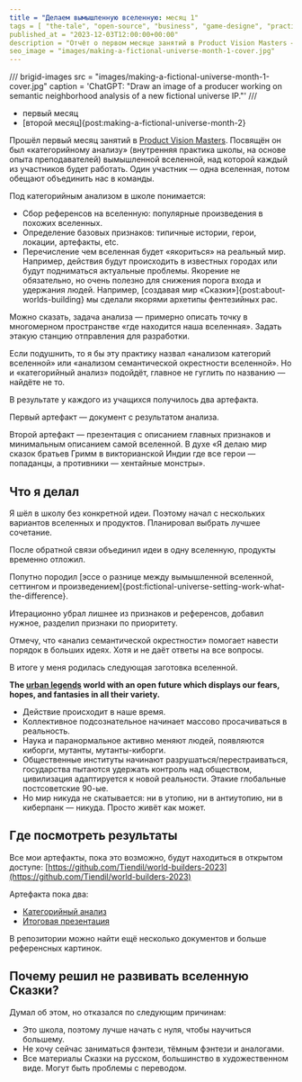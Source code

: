 ```yaml
---
title = "Делаем вымышленную вселенную: месяц 1"
tags = [ "the-tale", "open-source", "business", "game-designe", "practice", "theory", "world-builders"]
published_at = "2023-12-03T12:00:00+00:00"
description = "Отчёт о первом месяце занятий в Product Vision Masters — школе создания вымышленных вселенных."
seo_image = "images/making-a-fictional-universe-month-1-cover.jpg"
---
```


/// brigid-images
src = "images/making-a-fictional-universe-month-1-cover.jpg"
caption = 'ChatGPT: "Draw an image of a producer working on semantic neighborhood analysis of a new fictional universe IP."'
///


- первый месяц
- [второй месяц]{post:making-a-fictional-universe-month-2}

Прошёл первый месяц занятий в [Product Vision Masters](https://www.productvisionmasters.com/). Посвящён он был «категорийному анализу» (внутренняя практика школы, на основе опыта преподавателей) вымышленной вселенной, над которой каждый из участников будет работать. Один участник — одна вселенная, потом обещают объединить нас в команды.

<!-- more -->

Под категорийным анализом в школе понимается:

- Сбор референсов на вселенную: популярные произведения в похожих вселенных.
- Определение базовых признаков: типичные истории, герои, локации, артефакты, etc.
- Перечисление чем вселенная будет «якориться» на реальный мир. Например, действия будут происходить в известных городах или будут подниматься актуальные проблемы. Якорение не обязательно, но очень полезно для снижения порога входа и удержания людей. Например, [создавая мир «Сказки»]{post:about-worlds-building} мы сделали якорями архетипы фентезийных рас.

Можно сказать, задача анализа — примерно описать точку в многомерном пространстве «где находится наша вселенная». Задать этакую станцию отправления для разработки.

Если подушнить, то я бы эту практику назвал «анализом категорий вселенной» или «анализом семантической окрестности вселенной». Но и «категорийный анализ» подойдёт, главное не гуглить по названию — найдёте не то.

В результате у каждого из учащихся получилось два артефакта.

Первый артефакт — документ с результатом анализа.

Второй артефакт — презентация с описанием главных признаков и минимальным описанием самой вселенной. В духе «Я делаю мир сказок братьев Гримм в викторианской Индии где все герои — попаданцы, а противники — хентайные монстры».

## Что я делал

Я шёл в школу без конкретной идеи. Поэтому начал с нескольких вариантов вселенных и продуктов. Планировал выбрать лучшее сочетание.

После обратной связи объединил идеи в одну вселенную, продукты временно отложил.

Попутно породил [эссе о разнице между вымышленной вселенной, сеттингом и произведением]{post:fictional-universe-setting-work-what-the-difference}.

Итерационно убрал лишнее из признаков и референсов, добавил нужное, разделил признаки по приоритету.

Отмечу, что «анализ семантической окрестности» помогает навести порядок в больших идеях. Хотя и не даёт ответы на все вопросы.

В итоге у меня родилась следующая заготовка вселенной.

**The [urban legends](https://en.wikipedia.org/wiki/Urban_legend) world with an open future which displays our fears, hopes, and fantasies in all their variety.**

- Действие происходит в наше время.
- Коллективное подсознательное начинает массово просачиваться в реальность.
- Наука и паранормальное активно меняют людей, появляются киборги, мутанты, мутанты-киборги.
- Общественные институты начинают разрушаться/перестраиваться, государства пытаются удержать контроль над обществом, цивилизация адаптируется к новой реальности. Этакие глобальные постсоветские 90-ые.
- Но мир никуда не скатывается: ни в утопию, ни в антиутопию, ни в киберпанк — никуда. Просто живёт как может.

## Где посмотреть результаты

Все мои артефакты, пока это возможно, будут находиться в открытом доступе: [https://github.com/Tiendil/world-builders-2023](https://github.com/Tiendil/world-builders-2023)

Артефакта пока два:

- [Категорийный анализ](https://tiendil.github.io/world-builders-2023/categorical-analysis/other-side.html)
- [Итоговая презентация](https://tiendil.github.io/world-builders-2023/categorical-analysis/presentation/index.html)

В репозитории можно найти ещё несколько документов и больше референсных картинок.

## Почему решил не развивать вселенную Сказки?

Думал об этом, но отказался по следующим причинам:

- Это школа, поэтому лучше начать с нуля, чтобы научиться большему.
- Не хочу сейчас заниматься фэнтези, тёмным фэнтези и аналогами.
- Все материалы Сказки на русском, большинство в художественном виде. Могут быть проблемы с переводом.
